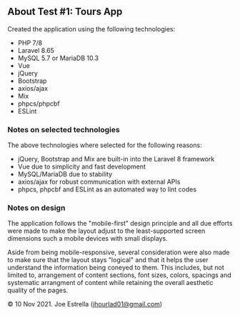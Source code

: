 ## About Test #1: Tours App

Created the application using the following technologies:

- PHP 7/8
- Laravel 8.65
- MySQL 5.7 or MariaDB 10.3
- Vue
- jQuery
- Bootstrap
- axios/ajax
- Mix
- phpcs/phpcbf
- ESLint

### Notes on selected technologies

The above technologies where selected for the following reasons:
- jQuery, Bootstrap and Mix are built-in into the Laravel 8 framework
- Vue due to simplicity and fast development
- MySQL/MariaDB due to stability
- axios/ajax for robust communication with external APIs  
- phpcs, phpcbf and ESLint as an automated way to lint codes  


### Notes on design

The application follows the "mobile-first" design principle and all due efforts were made to make the layout adjust to the least-supported screen dimensions such a mobile devices with small displays.

Aside from being mobile-responsive, several consideration were also made to make sure that the layout stays "logical" and that it helps the user understand the information being coneyed to them. 
This includes, but not limited to, arrangement of content sections, font sizes, colors, spacings and systematic arrangment of content while retaining the overall aesthetic  quality of the pages.


&copy; 10 Nov 2021. Joe Estrella (jhourlad01@gmail.com)


   

